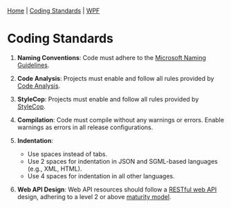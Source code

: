 [Home](../index.md) | [Coding Standards](../standards/index.md) | [WPF](../wpf/index.md)

# Coding Standards

1. **Naming Conventions**: Code must adhere to the [Microsoft Naming Guidelines](https://learn.microsoft.com/en-us/dotnet/standard/design-guidelines/naming-guidelines).

2. **Code Analysis**: Projects must enable and follow all rules provided by [Code Analysis](https://learn.microsoft.com/en-us/visualstudio/code-quality/?view=vs-2022).

3. **StyleCop**: Projects must enable and follow all rules provided by [StyleCop](https://github.com/DotNetAnalyzers/StyleCopAnalyzers).

4. **Compilation**: Code must compile without any warnings or errors. Enable warnings as errors in all release configurations.

5. **Indentation**:
   - Use spaces instead of tabs.
   - Use 2 spaces for indentation in JSON and SGML-based languages (e.g., XML, HTML).
   - Use 4 spaces for indentation in all other languages.

6. **Web API Design**: Web API resources should follow a [RESTful web API](https://learn.microsoft.com/en-us/azure/architecture/best-practices/api-design) design, adhering to a level 2 or above [maturity model](https://martinfowler.com/articles/richardsonMaturityModel.html).